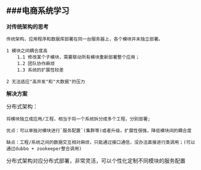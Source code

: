 ###电商系统学习
---
**对传统架构的思考**
	
	传统架构，应用程序和数据库部署在同一台服务器上，各个模块并未独立部署。
	
	1 模块之间耦合度高
		1.1 修改某个子模块，需要联动所有模块重新部署整个应用；
		1.2 团队协作麻烦
		1.3 系统的扩展性较差
		
	2 无法适应"高并发"和"大数据"的压力
	

**解决方案**
	
分布式架构：

	将模块独立成应用/工程，相当于将一个系统拆分成多个工程，分别部署;

	优点：可以单独对模块进行`服务配置`(集群等)或者升级，扩展性很强，降低模块间的耦合度

	缺点：工程/系统之间的数据交互相对麻烦，只能通过接口通信，没办法直接进行类调用；(可以通过dubbo + zookeeper整合调用)
	

分布式架构对应分布式部署，非常灵活，可以个性化定制不同模块的服务配置


	
	


	 